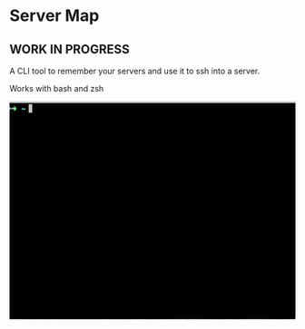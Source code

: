 # Server Map

## WORK IN PROGRESS


A CLI tool to remember your servers and use it to ssh into a server.

Works with bash and zsh

![servermap](./servermap.gif)
